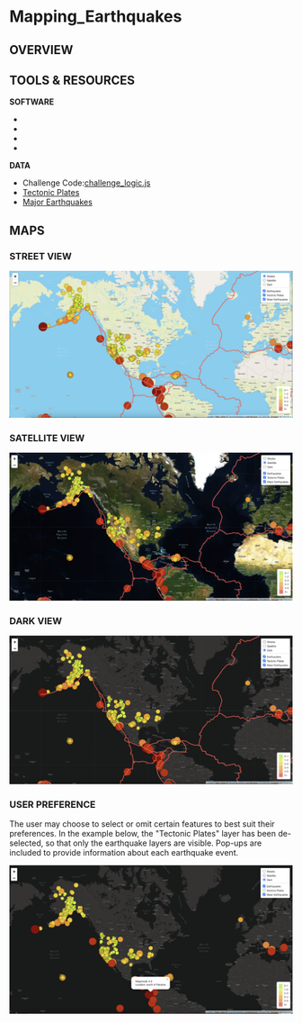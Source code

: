 # Mapping_Earthquakes

## OVERVIEW

## TOOLS & RESOURCES

**SOFTWARE**

*
*
*
*

**DATA**

* Challenge Code:[challenge_logic.js](https://github.com/farwaali08/Mapping_Earthquakes/blob/7a3a870cdcd57f2902bccbc81eea7dcc7cd309e5/Earthquake_Challenge/static/js/challenge_logic.js)
* [Tectonic Plates](https://raw.githubusercontent.com/fraxen/tectonicplates/master/GeoJSON/PB2002_boundaries.json)
* [Major Earthquakes](https://earthquake.usgs.gov/earthquakes/feed/v1.0/summary/4.5_week.geojson)

## MAPS

### STREET VIEW

![alt_text](https://github.com/farwaali08/Mapping_Earthquakes/blob/91584a7475f1e95b564836dc8ad593a07563dee8/Images/streets.png)

### SATELLITE VIEW

![alt_text](https://github.com/farwaali08/Mapping_Earthquakes/blob/91584a7475f1e95b564836dc8ad593a07563dee8/Images/satellite.png)

### DARK VIEW

![alt_text](https://github.com/farwaali08/Mapping_Earthquakes/blob/7864a61def44d8c68aaa454fe819e6e6bda4002d/Images/dark.png)

### USER PREFERENCE

The user may choose to select or omit certain features to best suit their preferences. In the example below, the "Tectonic Plates" layer has been de-selected, so that only the earthquake layers are visible. Pop-ups are included to provide information about each earthquake event.

![alt_text](https://github.com/farwaali08/Mapping_Earthquakes/blob/fd3d8c4c0dfb4d0f2c2ca765045b425124aa0a23/Images/pop-up.png)

